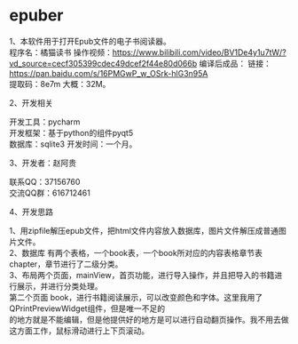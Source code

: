 # epuber
1、本软件用于打开Epub文件的电子书阅读器。<br/>
   程序名：橘猫读书
   操作视频：https://www.bilibili.com/video/BV1De4y1u7tW/?vd_source=cecf305399cdec49dcef2f44e80d066b
   编译后成品： 链接：https://pan.baidu.com/s/16PMGwP_w_OSrk-hlG3n95A <br/>
               提取码：8e7m
   大概：32M。
   

2、开发相关<br/>

   开发工具：pycharm <br/>
   开发框架：基于python的组件pyqt5 <br/>
   数据库：sqlite3
   开发时间：一个月。

3、开发者：赵阿贵<br/>

   联系QQ：37156760<br/>
   交流QQ群：616712461
   
4、开发思路<br/>
   
   1、用zipfile解压epub文件，把html文件内容放入数据库，图片文件解压成普通图片文件。<br/>
   2、数据库 有两个表格，一个book表，一个book所对应的内容表格章节表 chapter，章节进行了二级分类。<br/>
   3、布局两个页面，mainView，首页功能，进行导入操作，并且把导入的书籍进行展示，并进行分类处理。<br/>
      第二个页面 book，进行书籍阅读展示，可以改变颜色和字体。这里我用了QPrintPreviewWidget组件，但是唯一不足的<br/>
      的地方就是不能编辑，但是他提供好的地方是可以进行自动翻页操作。我不用去做这方面工作，鼠标滑动进行上下页滚动。
      
      
   
   
